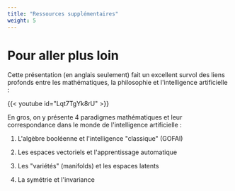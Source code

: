```yaml
---
title: "Ressources supplémentaires"
weight: 5
---
```


# Pour aller plus loin

Cette présentation (en anglais seulement) fait un excellent survol des liens
profonds entre les mathématiques, la philosophie et l'intelligence artificielle
:

{{< youtube id="Lqt7TgYk8rU" >}}

En gros, on y présente 4 paradigmes mathématiques et leur correspondance dans le monde
de l'intelligence artificielle :

1. L'algèbre booléenne et l'intelligence "classique" (GOFAI)

2. Les espaces vectoriels et l'apprentissage automatique

3. Les "variétés" (manifolds) et les espaces latents

4. La symétrie et l'invariance